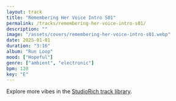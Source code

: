 ```yaml
---
layout: track
title: "Remembering Her Voice Intro S01"
permalink: /tracks/remembering-her-voice-intro-s01/
description: ""
image: "/assets/covers/remembering-her-voice-intro-s01.webp"
date: 2025-01-01
duration: "3:16"
album: "Run Loop"
mood: ["Hopeful"]
genre: ["ambient", "electronic"]
bpm: 120
key: "E"
---
```


Explore more vibes in the [StudioRich track library](/tracks/).
